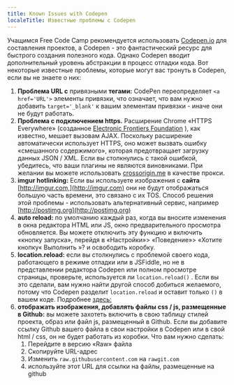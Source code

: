 ```yaml
---
title: Known Issues with Codepen
localeTitle: Известные проблемы с Codepen
---
```

Учащимся Free Code Camp рекомендуется использовать [Codepen.io](http://www.codepen.io/) для составления проектов, а Codepen - это фантастический ресурс для быстрого создания полезного кода. Однако Codepen вводит дополнительный уровень абстракции в процесс отладки кода. Вот некоторые известные проблемы, которые могут вас тронуть в Codepen, если вы не знаете о них:

1.  **Проблема URL с** привязными **тегами:** CodePen переопределяет `<a href='URL'>` элементы привязки, что означает, что вам нужно добавить `target='_blank'` к вашим элементам привязки - иначе они не будут работать.
2.  **Проблема с подключением https.** Расширение Chrome «HTTPS Everywhere» (созданное [Electronic Frontiers Foundation](http://www.eff.org/) ), как известно, мешает вызовам AJAX. Поскольку расширение автоматически использует HTTPS, оно может вызвать ошибку «смешанного содержимого», которая предотвращает загрузку данных JSON / XML. Если вы столкнулись с такой ошибкой, убедитесь, что ваши плагины не являются виновниками. При желании вы можете использовать [crossorigin.me](http://crossorigin.me) в качестве прокси.
3.  **imgur hotlinking:** Если вы используете изображения с **сайта** [http://imgur.com,](http://imgur.com) они не будут отображаться большую часть времени, это связано с их TOS. Способ решения этой проблемы - использовать альтернативный сервис, например [http://postimg.org](http://postimg.org)
4.  **auto reload:** по умолчанию каждый раз, когда вы вносите изменения в окна редактора HTML или JS, окно предварительного просмотра обновляется. Вы можете отключить эту функцию и включить «кнопку запуска», перейдя в «Настройки»> «Поведение»> «Хотите кнопку« Выполнить »? и освободить коробку.
5.  **location.reload:** если вы столкнулись с проблемой своего кода, работающего в режиме отладки или в JSFiddle, но не в представлении редактора Codepen или полном просмотре страницы, проверьте, используется ли `location.reload()` . Если вы это сделали, вам нужно найти другой способ добиться желаемого, потому что Codepen разделит `location.reload` и оставит только `()` в вашем коде. Подробнее [здесь:](https://blog.codepen.io/documentation/editor/things-we-strip/)
6.  **отображать изображения, добавлять файлы css / js, размещенные в Github:** вы можете захотеть включить в свою таблицу стилей проекта, образ или файл js, размещенный в Github. Если вы добавите ссылку Github вашего файла в свои настройки в Codepen или в свой html / css, он не будет работать из коробки. Что вам нужно сделать:
    1.  Перейдите в версию «Raw» файла
    2.  Скопируйте URL-адрес
    3.  Изменить `raw.githubusercontent.com` на `rawgit.com`
    4.  используйте этот URL для ссылки на файлы, размещенные на github